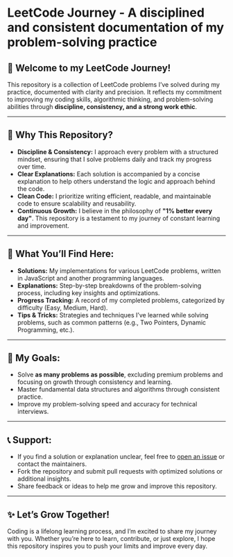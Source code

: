 # LeetCode Journey - A disciplined and consistent documentation of my problem-solving practice

## 🌟 Welcome to my LeetCode Journey!

This repository is a collection of LeetCode problems I’ve solved during my practice, documented with clarity and precision. It reflects my commitment to improving my coding skills, algorithmic thinking, and problem-solving abilities through **discipline, consistency, and a strong work ethic**.

---

## 🎯 Why This Repository?

- **Discipline & Consistency:** I approach every problem with a structured mindset, ensuring that I solve problems daily and track my progress over time.
- **Clear Explanations:** Each solution is accompanied by a concise explanation to help others understand the logic and approach behind the code.
- **Clean Code:** I prioritize writing efficient, readable, and maintainable code to ensure scalability and reusability.
- **Continuous Growth:** I believe in the philosophy of **"1% better every day"**. This repository is a testament to my journey of constant learning and improvement.

---

## 🌱 What You’ll Find Here:

- **Solutions:** My implementations for various LeetCode problems, written in JavaScript and another programming languages.
- **Explanations:** Step-by-step breakdowns of the problem-solving process, including key insights and optimizations.
- **Progress Tracking:** A record of my completed problems, categorized by difficulty (Easy, Medium, Hard).
- **Tips & Tricks:** Strategies and techniques I’ve learned while solving problems, such as common patterns (e.g., Two Pointers, Dynamic Programming, etc.).

---

## 🚀 My Goals:

- Solve **as many problems as possible**, excluding premium problems and focusing on growth through consistency and learning.
- Master fundamental data structures and algorithms through consistent practice.
- Improve my problem-solving speed and accuracy for technical interviews.

---

## 📞 Support:

- If you find a solution or explanation unclear, feel free to [open an issue](https://github.com/bagusvalentinoo/leetcode-journey/issues) or contact the maintainers.
- Fork the repository and submit pull requests with optimized solutions or additional insights.
- Share feedback or ideas to help me grow and improve this repository.

---

## ✨ Let’s Grow Together!

Coding is a lifelong learning process, and I’m excited to share my journey with you. Whether you’re here to learn, contribute, or just explore, I hope this repository inspires you to push your limits and improve every day.
